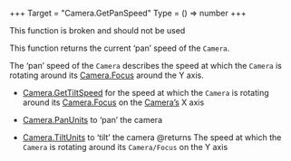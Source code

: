 +++
Target = "Camera.GetPanSpeed"
Type = () => number
+++

This function is broken and should not be usedThis function returns the current ‘pan’ speed of the `Camera`.The ‘pan’ speed of the `Camera` describes the speed at which the `Camera` is rotating around its [Camera.Focus](https://developer.roblox.com/api-reference/property/Camera/Focus) around the Y axis. - [Camera.GetTiltSpeed](https://developer.roblox.com/api-reference/function/Camera/GetTiltSpeed) for the speed at which the `Camera` is rotating around its [Camera.Focus](https://developer.roblox.com/api-reference/property/Camera/Focus) on the [Camera’s](https://developer.roblox.com/api-reference/class/Camera) X axis - [Camera.PanUnits](https://developer.roblox.com/api-reference/function/Camera/PanUnits) to ‘pan’ the camera - [Camera.TiltUnits](https://developer.roblox.com/api-reference/function/Camera/TiltUnits) to ‘tilt’ the camera@returns The speed at which the `Camera` is rotating around its `Camera/Focus` on the Y axis